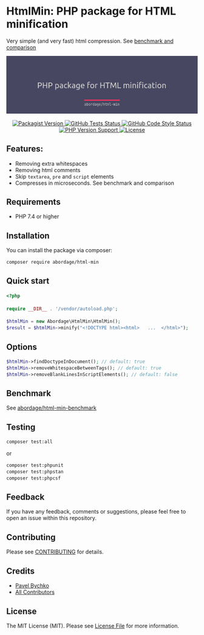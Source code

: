 # HtmlMin: PHP package for HTML minification

Very simple (and very fast) html compression. See [benchmark and comparison](https://github.com/abordage/html-min-benchmark)

<p style="text-align: center;" align="center">
    <img alt="HtmlMin" src="https://github.com/abordage/html-min/blob/master/docs/images/abordage-html-min-cover.png?raw=true">
</p>

<p style="text-align: center;" align="center">


<a href="https://packagist.org/packages/abordage/html-min" title="Packagist version">
    <img alt="Packagist Version" src="https://img.shields.io/packagist/v/abordage/html-min">
</a>


<a href="https://github.com/abordage/html-min/actions/workflows/tests.yml" title="GitHub Tests Status">
    <img alt="GitHub Tests Status" src="https://img.shields.io/github/actions/workflow/status/abordage/html-min/tests.yml?label=tests">
</a>

<a href="https://github.com/abordage/html-min/actions/workflows/tests.yml" title="GitHub Code Style Status">
    <img alt="GitHub Code Style Status" src="https://img.shields.io/github/actions/workflow/status/abordage/html-min/php-cs-fixer.yml?label=code%20style">
</a>

<a href="https://www.php.net/" title="PHP version">
    <img alt="PHP Version Support" src="https://img.shields.io/packagist/php-v/abordage/html-min">
</a>

<a href="https://github.com/abordage/html-min/blob/master/README.md" title="License">
    <img alt="License" src="https://img.shields.io/github/license/abordage/html-min">
</a>

</p>

## Features:
- Removing extra whitespaces
- Removing html comments
- Skip `textarea`, `pre` and `script` elements
- Compresses in microseconds. See benchmark and comparison

## Requirements
- PHP 7.4 or higher

## Installation

You can install the package via composer:

```bash
composer require abordage/html-min
```

## Quick start

```php
<?php

require __DIR__ . '/vendor/autoload.php';

$htmlMin = new Abordage\HtmlMin\HtmlMin();
$result = $htmlMin->minify("<!DOCTYPE html><html>   ...  </html>");
```
## Options

```php
$htmlMin->findDoctypeInDocument(); // default: true
$htmlMin->removeWhitespaceBetweenTags(); // default: true
$htmlMin->removeBlankLinesInScriptElements(); // default: false
```

## Benchmark

See [abordage/html-min-benchmark](https://github.com/abordage/html-min-benchmark)

## Testing

```bash
composer test:all
```

or

```bash
composer test:phpunit
composer test:phpstan
composer test:phpcsf
```

## Feedback

If you have any feedback, comments or suggestions, please feel free to open an issue within this repository.

## Contributing

Please see [CONTRIBUTING](https://github.com/abordage/.github/blob/master/CONTRIBUTING.md) for details.

## Credits

- [Pavel Bychko](https://github.com/abordage)
- [All Contributors](https://github.com/abordage/html-min/graphs/contributors)

## License

The MIT License (MIT). Please see [License File](LICENSE.md) for more information.
